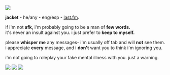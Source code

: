 ![](https://i.imgur.com/vDrXk8I.gif)

**jacket** - he/any - eng/esp - [last.fm](https://www.last.fm/user/byleth_eisner).

if i'm not **afk,** i'm probably going to be a man of **few words.**   
it's never an insult against you. i just prefer to **keep to myself.**

please **whisper me** any messages- i'm usually off tab and will **not** see them.   
i appreciate **every** message, and i **don't** want you to think i'm ignoring you.

i'm not going to roleplay your fake mental illness with you. just a warning.

![](https://i.imgur.com/2qGxEsJ.png) ![](https://i.imgur.com/AEZCrcK.png) ![](https://i.imgur.com/AIlRRiM.png)
